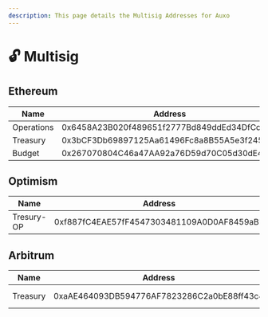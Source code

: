 ```yaml
---
description: This page details the Multisig Addresses for Auxo
---
```


# 🔓 Multisig

## Ethereum

<table><thead><tr><th width="187">Name</th><th>Address</th><th>Type</th></tr></thead><tbody><tr><td>Operations</td><td>0x6458A23B020f489651f2777Bd849ddEd34DfCcd2</td><td>Safe</td></tr><tr><td>Treasury</td><td>0x3bCF3Db69897125Aa61496Fc8a8B55A5e3f245d5</td><td>Safe</td></tr><tr><td>Budget</td><td>0x267070804C46a47AA92a76D59d70C05d30dE46e3</td><td>Safe</td></tr></tbody></table>

## Optimism

| Name       | Address                                    | Type     |
| ---------- | ------------------------------------------ | -------- |
| Tresury-OP | 0xf887fC4EAE57fF4547303481109A0D0AF8459aB7 | 1.3.0+L2 |

## Arbitrum

| Name     | Address                                    | Type       |
| -------- | ------------------------------------------ | ---------- |
| Treasury | 0xaAE464093DB594776AF7823286C2a0bE88ff43c4 | Safe 1.3.0 |

